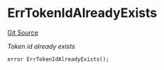 # ErrTokenIdAlreadyExists
[Git Source](https://github.com/Crossbell-Box/Crossbell-Contracts/blob/eafad9b7237b4175827150168fbfde105ec8c367/contracts/libraries/Error.sol)

*Token id already exists*


```solidity
error ErrTokenIdAlreadyExists();
```

